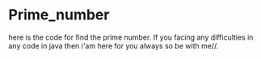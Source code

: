 # Prime_number
here is the code for find the prime number.
If you facing any difficulties  in any code in java then i'am here for you always 
so be with me//.
